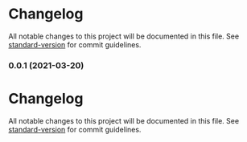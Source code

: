 # Changelog

All notable changes to this project will be documented in this file. See [standard-version](https://github.com/conventional-changelog/standard-version) for commit guidelines.

### 0.0.1 (2021-03-20)

# Changelog

All notable changes to this project will be documented in this file. See [standard-version](https://github.com/conventional-changelog/standard-version) for commit guidelines.
